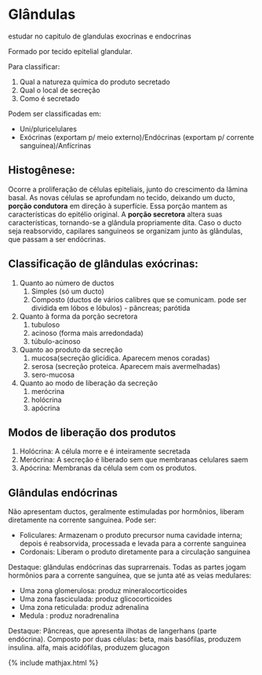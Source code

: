 # Glândulas

estudar no capitulo de glandulas exocrinas e endocrinas

Formado por tecido epitelial glandular.

Para classificar:

1. Qual a natureza química do produto secretado
2. Qual o local de secreção
3. Como é secretado

Podem ser classificadas em:

* Uni/pluricelulares
* Exócrinas (exportam p/ meio externo)/Endócrinas (exportam p/ corrente sanguinea)/Anfícrinas

## Histogênese:

Ocorre a proliferação de células epiteliais, junto do crescimento da lâmina basal. As novas células se aprofundam no tecido, deixando um ducto, **porção condutora** em direção à superfície. Essa porção mantem as características do epitélio original. A **porção secretora** altera suas características, tornando-se a glândula propriamente dita. Caso o ducto seja reabsorvido, capilares sanguineos se organizam junto às glândulas, que passam a ser endócrinas.

## Classificação de glândulas exócrinas:

1. Quanto ao número de ductos
   1. Simples (só um ducto)
   2. Composto (ductos de vários calibres que se comunicam. pode ser dividida em lóbos e lóbulos) - pâncreas; parótida
2. Quanto à forma da porção secretora
   1. tubuloso
   2. acinoso (forma mais arredondada)
   3. túbulo-acinoso
3. Quanto ao produto da secreção
   1. mucosa(secreção glicídica. Aparecem menos coradas)
   2. serosa (secreção proteica. Aparecem mais avermelhadas)
   3. sero-mucosa
4. Quanto ao modo de liberação da secreção
   1. merócrina
   2. holócrina
   3. apócrina

## Modos de liberação dos produtos

1. Holócrina: A célula morre e é inteiramente secretada
2. Merócrina: A secreção é liberado sem que membranas celulares saem
3. Apócrina: Membranas da célula sem com os produtos.

## Glândulas endócrinas

Não apresentam ductos, geralmente estimuladas por hormônios, liberam diretamente na corrente sanguinea. Pode ser:

* Foliculares: Armazenam o produto precursor numa cavidade interna; depois é reabsorvida, processada e levada para a corrente sanguinea
* Cordonais: Liberam o produto diretamente para a circulação sanguinea

Destaque: glândulas endócrinas das suprarrenais. Todas as partes jogam hormônios para a corrente sanguínea, que se junta até as veias medulares:

* Uma zona glomerulosa: produz mineralocorticoides
* Uma zona fasciculada: produz glicocorticoides
* Uma zona reticulada: produz adrenalina
* Medula : produz noradrenalina

Destaque: Pâncreas, que apresenta ilhotas de langerhans (parte endócrina). Composto por duas células: beta, mais basófilas, produzem insulina. alfa, mais acidófilas, produzem glucagon

{% include mathjax.html %}